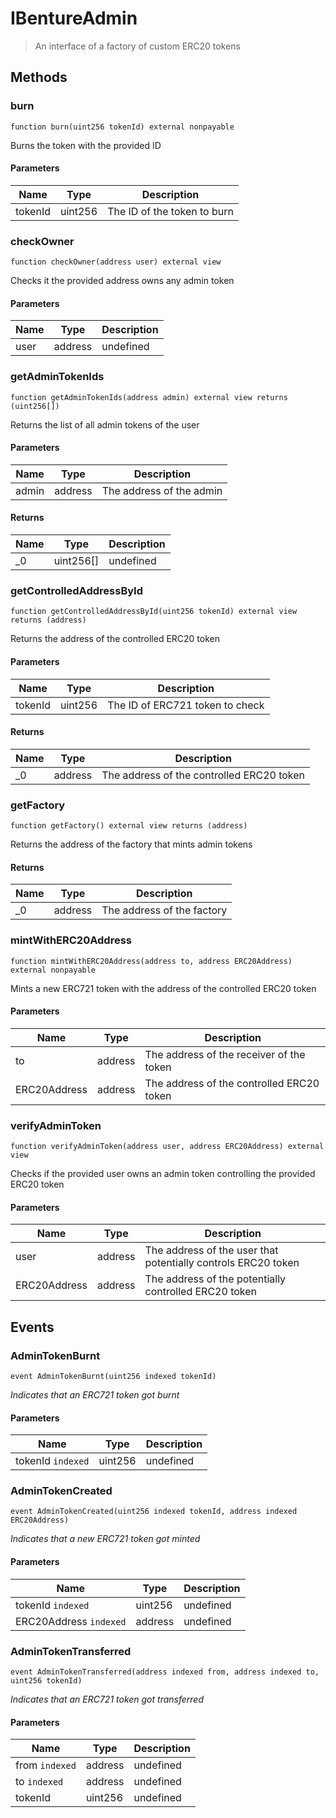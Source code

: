 # IBentureAdmin

> An interface of a factory of custom ERC20 tokens

## Methods

### burn

```solidity
function burn(uint256 tokenId) external nonpayable
```

Burns the token with the provided ID

#### Parameters

| Name    | Type    | Description                 |
| ------- | ------- | --------------------------- |
| tokenId | uint256 | The ID of the token to burn |

### checkOwner

```solidity
function checkOwner(address user) external view
```

Checks it the provided address owns any admin token

#### Parameters

| Name | Type    | Description |
| ---- | ------- | ----------- |
| user | address | undefined   |

### getAdminTokenIds

```solidity
function getAdminTokenIds(address admin) external view returns (uint256[])
```

Returns the list of all admin tokens of the user

#### Parameters

| Name  | Type    | Description              |
| ----- | ------- | ------------------------ |
| admin | address | The address of the admin |

#### Returns

| Name | Type      | Description |
| ---- | --------- | ----------- |
| \_0  | uint256[] | undefined   |

### getControlledAddressById

```solidity
function getControlledAddressById(uint256 tokenId) external view returns (address)
```

Returns the address of the controlled ERC20 token

#### Parameters

| Name    | Type    | Description                     |
| ------- | ------- | ------------------------------- |
| tokenId | uint256 | The ID of ERC721 token to check |

#### Returns

| Name | Type    | Description                               |
| ---- | ------- | ----------------------------------------- |
| \_0  | address | The address of the controlled ERC20 token |

### getFactory

```solidity
function getFactory() external view returns (address)
```

Returns the address of the factory that mints admin tokens

#### Returns

| Name | Type    | Description                |
| ---- | ------- | -------------------------- |
| \_0  | address | The address of the factory |

### mintWithERC20Address

```solidity
function mintWithERC20Address(address to, address ERC20Address) external nonpayable
```

Mints a new ERC721 token with the address of the controlled ERC20 token

#### Parameters

| Name         | Type    | Description                               |
| ------------ | ------- | ----------------------------------------- |
| to           | address | The address of the receiver of the token  |
| ERC20Address | address | The address of the controlled ERC20 token |

### verifyAdminToken

```solidity
function verifyAdminToken(address user, address ERC20Address) external view
```

Checks if the provided user owns an admin token controlling the provided ERC20 token

#### Parameters

| Name         | Type    | Description                                                   |
| ------------ | ------- | ------------------------------------------------------------- |
| user         | address | The address of the user that potentially controls ERC20 token |
| ERC20Address | address | The address of the potentially controlled ERC20 token         |

## Events

### AdminTokenBurnt

```solidity
event AdminTokenBurnt(uint256 indexed tokenId)
```

_Indicates that an ERC721 token got burnt_

#### Parameters

| Name              | Type    | Description |
| ----------------- | ------- | ----------- |
| tokenId `indexed` | uint256 | undefined   |

### AdminTokenCreated

```solidity
event AdminTokenCreated(uint256 indexed tokenId, address indexed ERC20Address)
```

_Indicates that a new ERC721 token got minted_

#### Parameters

| Name                   | Type    | Description |
| ---------------------- | ------- | ----------- |
| tokenId `indexed`      | uint256 | undefined   |
| ERC20Address `indexed` | address | undefined   |

### AdminTokenTransferred

```solidity
event AdminTokenTransferred(address indexed from, address indexed to, uint256 tokenId)
```

_Indicates that an ERC721 token got transferred_

#### Parameters

| Name           | Type    | Description |
| -------------- | ------- | ----------- |
| from `indexed` | address | undefined   |
| to `indexed`   | address | undefined   |
| tokenId        | uint256 | undefined   |
